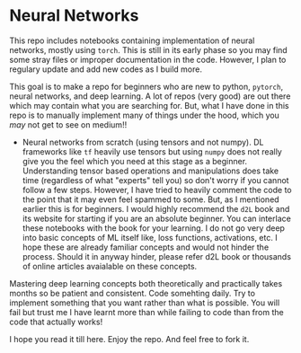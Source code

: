 # Neural Networks

This repo includes notebooks containing implementation of neural networks, mostly using `torch`. This is still in its early phase so you may find some stray files
or improper documentation in the code. However, I plan to regulary update and add new codes as I build more. 

This goal is to make a repo for beginners who are new to python, `pytorch`, neural networks, and deep learning. A lot of repos (very good) are out there which may contain
what you are searching for. But, what I have done in this repo is to manually implement many of things under the hood, which you _may_ not get to see on medium!!

- Neural networks from scratch (using tensors and not numpy). DL frameworks like `tf` heavily use tensors but using `numpy` does not really give you the feel which you need at this stage as a beginner. Understanding tensor based operations and manipulations does take time (regardless of what "experts" tell you) so don't worry if you cannot follow a few steps. However, I have tried to heavily comment the code to the point that it may even feel spammed to
some. But, as I mentioned earlier this is for beginners. I would highly recommend the `d2L` book and its website for starting if you are an absolute beginner. You can interlace these notebooks with the book for your learning.  I do not go very deep into basic concepts of ML itself like, loss functions, activations, etc. I hope these are already familiar concepts and would not hinder the process. Should it in anyway hinder, please refer d2L book or thousands of online articles avaialable on these concepts.

Mastering deep learning concepts both theoretically and practically takes months so be patient and consistent. Code somehting daily. Try to implement something that you 
want rather than what is possible. You will fail but trust me I have learnt more than while failing to code than from the code that actually works!

I hope you read it till here. Enjoy the repo. And feel free to fork it.
